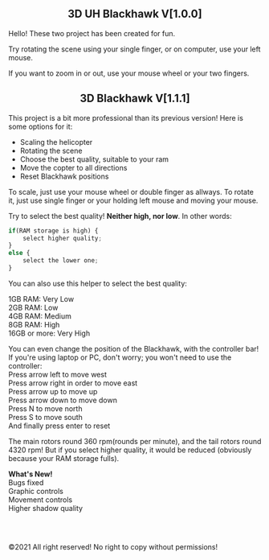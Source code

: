 <h2 align="center"> 3D UH Blackhawk V[1.0.0] </h1>
Hello! These two project has been created for fun.
<p> Try rotating the scene using your single finger, or on computer, use your left mouse. </p>
<p> If you want to zoom in or out, use your mouse wheel or your two fingers. </p>

<h2 align="center"> 3D Blackhawk V[1.1.1] </h1>
<p> This project is a bit more professional than its previous version! Here is some options for it: </p>

* Scaling the helicopter
* Rotating the scene
* Choose the best quality, suitable to your ram
* Move the copter to all directions
* Reset Blackhawk positions

<p> To scale, just use your mouse wheel or double finger as allways. To rotate it, just use single finger or your holding left mouse and moving your mouse. </p>

Try to select the best quality! **Neither high, nor low**. In other words:
```js
if(RAM storage is high) {
    select higher quality;
}
else {
    select the lower one;
}
```
You can also use this helper to select the best quality:

1GB RAM: Very Low
<br />
2GB RAM: Low
<br />
4GB RAM: Medium
<br />
8GB RAM: High
<br />
16GB or more: Very High

You can even change the position of the Blackhawk, with the controller bar!
If you're using laptop or PC, don't worry; you won't need to use the controller:
<br/>
Press arrow left to move west
<br/>
Press arrow right in order to move east
<br/>
Press arrow up to move up
<br/>
Press arrow down to move down
<br/>
Press N to move north
<br />
Press S to move south
<br/>
And finally press enter to reset

The main rotors round 360 rpm(rounds per minute), and the tail rotors round 4320 rpm! But if you select higher quality, it would be reduced (obviously because your RAM storage fulls).


**What's New!**
<br>
Bugs fixed
<br>
Graphic controls
<br>
Movement controls
<br>
Higher shadow quality
<pre>


</pre>
&copy;2021 All right reserved! No right to copy without permissions!
